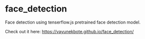 # face_detection
Face detection using tenserflow.js pretrained face detection model.

Check out it here: https://vayunekbote.github.io/face_detection/
